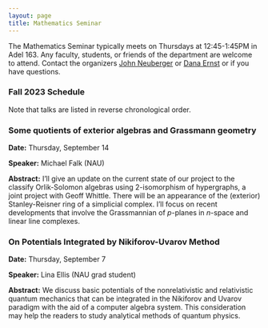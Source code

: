 ```yaml
---
layout: page
title: Mathematics Seminar
---
```


The Mathematics Seminar typically meets on Thursdays at 12:45-1:45PM in Adel 163.  Any faculty, students, or friends of the department are welcome to attend. Contact the organizers [John Neuberger](mailto:John.Neuberger@nau.edu) or [Dana Ernst](mailto:dana.ernst@nau.edu) or if you have questions.

### Fall 2023 Schedule

Note that talks are listed in reverse chronological order.

### Some quotients of exterior algebras and Grassmann geometry

**Date:** Thursday, September 14

**Speaker:** Michael Falk (NAU)

**Abstract:** I’ll give an update on the current state of our project to the classify Orlik-Solomon algebras using 2-isomorphism of hypergraphs, a joint project with Geoff Whittle. There will be an appearance of the (exterior)  Stanley-Reisner ring of a simplicial complex. I’ll focus on recent developments that involve the Grassmannian of $p$-planes in $n$-space and linear line complexes.

### On Potentials Integrated by Nikiforov-Uvarov Method

**Date:** Thursday, September 7

**Speaker:** Lina Ellis (NAU grad student)

**Abstract:** We discuss basic potentials of the nonrelativistic and relativistic quantum mechanics that can be integrated in the Nikiforov and Uvarov paradigm with the aid of a computer algebra system. This consideration may help the readers to study analytical methods of quantum physics.